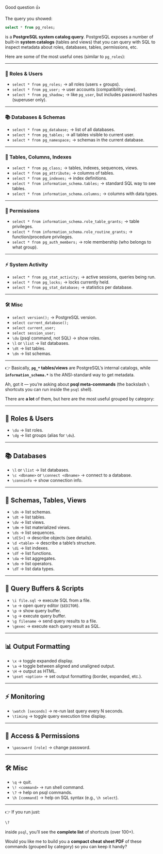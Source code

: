 Good question 👍

The query you showed:

```sql
select * from pg_roles;
```

is a **PostgreSQL system catalog query**. PostgreSQL exposes a number of built-in **system catalogs** (tables and views) that you can query with SQL to inspect metadata about roles, databases, tables, permissions, etc.

Here are some of the most useful ones (similar to `pg_roles`):

---

### 🔑 Roles & Users

- `select * from pg_roles;` → all roles (users + groups).
- `select * from pg_user;` → user accounts (compatibility view).
- `select * from pg_shadow;` → like `pg_user`, but includes password hashes (superuser only).

---

### 📚 Databases & Schemas

- `select * from pg_database;` → list of all databases.
- `select * from pg_tables;` → all tables visible to current user.
- `select * from pg_namespace;` → schemas in the current database.

---

### 📑 Tables, Columns, Indexes

- `select * from pg_class;` → tables, indexes, sequences, views.
- `select * from pg_attribute;` → columns of tables.
- `select * from pg_indexes;` → index definitions.
- `select * from information_schema.tables;` → standard SQL way to see tables.
- `select * from information_schema.columns;` → columns with data types.

---

### 🔐 Permissions

- `select * from information_schema.role_table_grants;` → table privileges.
- `select * from information_schema.role_routine_grants;` → function/procedure privileges.
- `select * from pg_auth_members;` → role membership (who belongs to what group).

---

### ⚡ System Activity

- `select * from pg_stat_activity;` → active sessions, queries being run.
- `select * from pg_locks;` → locks currently held.
- `select * from pg_stat_database;` → statistics per database.

---

### 🛠️ Misc

- `select version();` → PostgreSQL version.
- `select current_database();`
- `select current_user;`
- `select session_user;`
- `\du` (psql command, not SQL) → show roles.
- `\l` or `\list` → list databases.
- `\dt` → list tables.
- `\dn` → list schemas.

---

👉 Basically, **`pg_*` tables/views** are PostgreSQL’s internal catalogs, while **`information_schema.*`** is the ANSI-standard way to get metadata.

Ah, got it — you’re asking about **psql meta-commands** (the backslash `\` shortcuts you can run inside the `psql` shell).

There are **a lot** of them, but here are the most useful grouped by category:

---

## 🔑 Roles & Users

- `\du` → list roles.
- `\dg` → list groups (alias for `\du`).

---

## 📚 Databases

- `\l` or `\list` → list databases.
- `\c <dbname>` or `\connect <dbname>` → connect to a database.
- `\conninfo` → show connection info.

---

## 📂 Schemas, Tables, Views

- `\dn` → list schemas.
- `\dt` → list tables.
- `\dv` → list views.
- `\dm` → list materialized views.
- `\ds` → list sequences.
- `\d[S+]` → describe objects (see details).
- `\d <table>` → describe a table’s structure.
- `\di` → list indexes.
- `\df` → list functions.
- `\da` → list aggregates.
- `\do` → list operators.
- `\dT` → list data types.

---

## 📝 Query Buffers & Scripts

- `\i file.sql` → execute SQL from a file.
- `\e` → open query editor (`$EDITOR`).
- `\p` → show query buffer.
- `\g` → execute query buffer.
- `\g filename` → send query results to a file.
- `\gexec` → execute each query result as SQL.

---

## 📊 Output Formatting

- `\x` → toggle expanded display.
- `\a` → toggle between aligned and unaligned output.
- `\H` → output as HTML.
- `\pset <option>` → set output formatting (border, expanded, etc.).

---

## ⚡ Monitoring

- `\watch [seconds]` → re-run last query every N seconds.
- `\timing` → toggle query execution time display.

---

## 🔐 Access & Permissions

- `\password [role]` → change password.

---

## 🛠️ Misc

- `\q` → quit.
- `\! <command>` → run shell command.
- `\?` → help on psql commands.
- `\h [command]` → help on SQL syntax (e.g., `\h select`).

---

👉 If you run just:

```sql
\?
```

inside `psql`, you’ll see the **complete list** of shortcuts (over 100+).

Would you like me to build you a **compact cheat sheet PDF** of these commands (grouped by category) so you can keep it handy?
